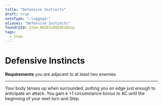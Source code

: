 ```yaml
---
title: "Defensive Instincts"
draft: true
noteType: ":luggage:"
aliases: "Defensive Instincts"
foundryId: Item.ARZE5vQQQ2K2AVxp
tags:
  - Item
---
```


# Defensive Instincts

**Requirements** you are adjacent to at least two enemies

* * *

Your body tenses up when surrounded, putting you on edge just enough to anticipate an attack. You gain a +1 circumstance bonus to AC until the beginning of your next turn and Step.
